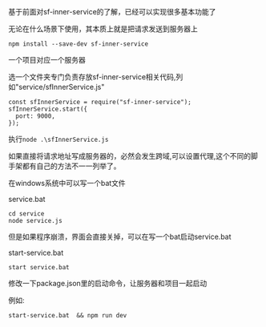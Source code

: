 基于前面对sf-inner-service的了解，已经可以实现很多基本功能了

无论在什么场景下使用，其本质上就是把请求发送到服务器上

```
npm install --save-dev sf-inner-service

```


一个项目对应一个服务器

选一个文件夹专门负责存放sf-inner-service相关代码,列如"service/sfInnerService.js"

```
const sfInnerService = require("sf-inner-service");
sfInnerService.start({
  port: 9000,
});

```
执行`node .\sfInnerService.js`


如果直接将请求地址写成服务器的，必然会发生跨域,可以设置代理,这个不同的脚手架都有自己的方法不一一列举了。

在windows系统中可以写一个bat文件

service.bat

```
cd service
node service.js
```
但是如果程序崩溃，界面会直接关掉，可以在写一个bat启动service.bat

start-service.bat

```
start service.bat
```

修改一下package.json里的启动命令，让服务器和项目一起启动

例如:

```
start-service.bat  && npm run dev 
```







